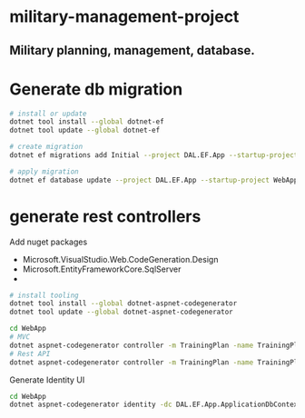 # military-management-project

## Military planning, management, database.

# Generate db migration

~~~bash
# install or update
dotnet tool install --global dotnet-ef
dotnet tool update --global dotnet-ef

# create migration
dotnet ef migrations add Initial --project DAL.EF.App --startup-project WebApp --context ApplicationDbContext 

# apply migration
dotnet ef database update --project DAL.EF.App --startup-project WebApp --context ApplicationDbContext 
~~~


# generate rest controllers

Add nuget packages
- Microsoft.VisualStudio.Web.CodeGeneration.Design
- Microsoft.EntityFrameworkCore.SqlServer
-
~~~bash
# install tooling
dotnet tool install --global dotnet-aspnet-codegenerator
dotnet tool update --global dotnet-aspnet-codegenerator

cd WebApp
# MVC
dotnet aspnet-codegenerator controller -m TrainingPlan -name TrainingPlansController -outDir Controllers -dc ApplicationDbContext  -udl --referenceScriptLibraries -f
# Rest API
dotnet aspnet-codegenerator controller -m TrainingPlan -name TrainingPlansController -outDir ApiControllers -api -dc ApplicationDbContext  -udl -f
~~~


Generate Identity UI

~~~bash
cd WebApp
dotnet aspnet-codegenerator identity -dc DAL.EF.App.ApplicationDbContext --userClass AppUser -f 
~~~